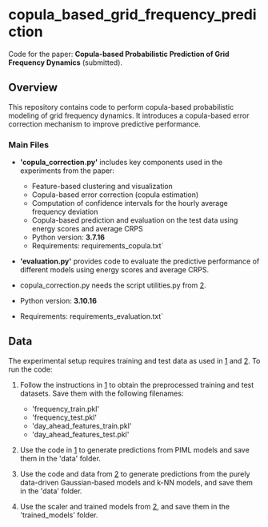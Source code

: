# copula_based_grid_frequency_prediction

Code for the paper: **Copula-based Probabilistic Prediction of Grid Frequency Dynamics** (submitted).

## Overview

This repository contains code to perform copula-based probabilistic modeling of grid frequency dynamics. It introduces a copula-based error correction mechanism to improve predictive performance.

### Main Files

- **'copula_correction.py'** includes key components used in the experiments from the paper:
  - Feature-based clustering and visualization  
  - Copula-based error correction (copula estimation)  
  - Computation of confidence intervals for the hourly average frequency deviation  
  - Copula-based prediction and evaluation on the test data using energy scores and average CRPS
  - Python version: **3.7.16**
  - Requirements: requirements_copula.txt`


- **'evaluation.py'** provides code to evaluate the predictive performance of different models using energy scores and average CRPS.

- copula_correction.py needs the script utilities.py from [2].
- Python version: **3.10.16**
- Requirements: requirements_evaluation.txt`

## Data

The experimental setup requires training and test data as used in [1] and [2]. To run the code:

1. Follow the instructions in [1] to obtain the preprocessed training and test datasets. Save them with the following filenames:
   - 'frequency_train.pkl' 
   - 'frequency_test.pkl' 
   - 'day_ahead_features_train.pkl'
   - 'day_ahead_features_test.pkl'

2. Use the code in [1] to generate predictions from PIML models and save them in the 'data' folder.

3. Use the code and data from [2] to generate predictions from the purely data-driven Gaussian-based models and k-NN models, and save them in the 'data' folder.

4. Use the scaler and trained models from [2], and save them in the 'trained_models' folder.


[1]: https://github.com/johkruse/PIML-for-grid-frequency-modelling  
[2]: https://github.com/bolin-liu/sequence-model-and-gaussian-process-for-frequency-prediction  
